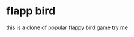 # flapp bird
this is a clone of popular flappy bird game
<a href="https://damazeszczurem.github.io/final_flappy_bird/"> try me</a>
